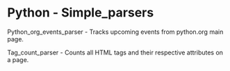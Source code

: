 # Python - Simple_parsers


Python_org_events_parser - Tracks upcoming events from python.org main page.

Tag_count_parser - Counts all HTML tags and their respective attributes on a page.

